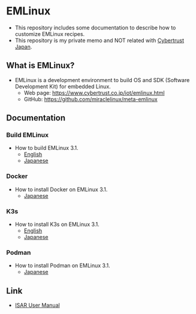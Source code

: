 # EMLinux
- This repository includes some documentation to describe how to customize EMLinux recipes.
- This repository is my private memo and NOT related with [Cybertrust Japan](https://www.cybertrust.co.jp/). 

## What is EMLinux?
- EMLinux is a development environment to build OS and SDK (Software Development Kit) for embedded Linux.
  - Web page: https://www.cybertrust.co.jp/iot/emlinux.html
  - GitHub: https://github.com/miraclelinux/meta-emlinux

## Documentation
### Build EMLinux
- How to build EMLinux 3.1.
  - [English](doc/en/Build-EMLinux31_en.md)
  - [Japanese](doc/jp/Build-EMLinux31_jp.md)

### Docker
- How to install Docker on EMLinux 3.1.
  - [Japanese](doc/jp/Install-Docker-on-EMLinux31_jp.md)

### K3s
- How to install K3s on EMLinux 3.1.
  - [English](doc/en/Install-K3s-on-EMLinux31_en.md)
  - [Japanese](doc/jp/Install-K3s-on-EMLinux31_jp.md)
### Podman
- How to install Podman on EMLinux 3.1.
  - [Japanese](doc/jp/Install-Podman-on-EMLinux31_jp.md)

## Link
- [ISAR User Manual](https://github.com/ilbers/isar/blob/master/doc/user_manual.md)